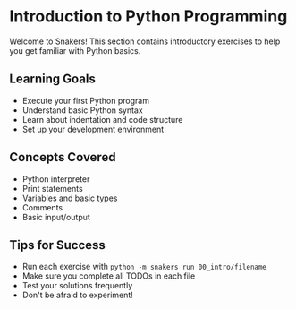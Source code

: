 # Introduction to Python Programming

Welcome to Snakers! This section contains introductory exercises to help you get familiar with Python basics.

## Learning Goals
- Execute your first Python program
- Understand basic Python syntax
- Learn about indentation and code structure
- Set up your development environment

## Concepts Covered
- Python interpreter
- Print statements
- Variables and basic types
- Comments
- Basic input/output

## Tips for Success
- Run each exercise with `python -m snakers run 00_intro/filename`
- Make sure you complete all TODOs in each file
- Test your solutions frequently
- Don't be afraid to experiment!
